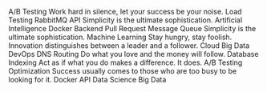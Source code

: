 A/B Testing Work hard in silence, let your success be your noise. Load Testing RabbitMQ API
Simplicity is the ultimate sophistication. Artificial Intelligence Docker Backend Pull Request
Message Queue Simplicity is the ultimate sophistication. Machine Learning Stay hungry, stay foolish. Innovation distinguishes between a leader and a follower. Cloud Big Data DevOps DNS Routing Do what you love and the money will follow. Database Indexing Act as if what you do makes a difference. It does.
A/B Testing Optimization Success usually comes to those who are too busy to be looking for it. Docker API Data Science Big Data
